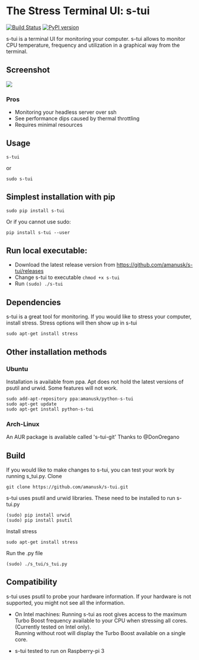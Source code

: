 # The Stress Terminal UI: s-tui

[![Build Status](https://travis-ci.org/amanusk/s-tui.svg?branch=master)](https://travis-ci.org/amanusk/s-tui)
[![PyPI version](https://badge.fury.io/py/s-tui.svg)](https://badge.fury.io/py/s-tui)


s-tui is a terminal UI for monitoring your computer. s-tui allows to monitor CPU temperature, frequency and utilization in a graphical way from the terminal. 

## Screenshot
![](https://thumbs.gfycat.com/SaneBadFlea-size_restricted.gif)

### Pros
* Monitoring your headless server over ssh
* See performance dips caused by thermal throttling 
* Requires minimal resources


## Usage
```
s-tui
```
or  
```
sudo s-tui
```

## Simplest installation with pip
```
sudo pip install s-tui
```
Or if you cannot use sudo:
```
pip install s-tui --user
```

## Run local executable:
* Download the latest release version from https://github.com/amanusk/s-tui/releases
* Change s-tui to executable `chmod +x s-tui`
* Run `(sudo) ./s-tui`



## Dependencies
s-tui is a great tool for monitoring. If you would like to stress your computer, install stress. Stress options will then show up in s-tui
```
sudo apt-get install stress
```

## Other installation methods
### Ubuntu
Installation is available from ppa. Apt does not hold the latest versions of psutil and urwid. Some features will not work.
```
sudo add-apt-repository ppa:amanusk/python-s-tui
sudo apt-get update
sudo apt-get install python-s-tui
```
### Arch-Linux
An AUR package is available called 's-tui-git'
Thanks to @DonOregano

## Build
If you would like to make changes to s-tui, you can test your work by running s\_tui.py.
Clone
```
git clone https://github.com/amanusk/s-tui.git
```
s-tui uses psutil and urwid libraries.
These need to be installed to run s-tui.py
```
(sudo) pip install urwid
(sudo) pip install psutil
```
Install stress
```
sudo apt-get install stress
```

Run the .py file
```
(sudo) ./s_tui/s_tui.py
```

## Compatibility
s-tui uses psutil to probe your hardware information. If your hardware is not supported, you might not see all the information.

* On Intel machines:
Running s-tui as root gives access to the maximum Turbo Boost frequency available to your CPU when stressing all cores. (Currently tested on Intel only).  
Running without root will display the Turbo Boost available on a single core. 

* s-tui tested to run on Raspberry-pi 3

